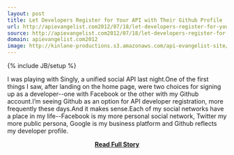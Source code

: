 ```yaml
---
layout: post
title: Let Developers Register for Your API with Their Github Profile
url: http://apievangelist.com2012/07/18/let-developers-register-for-your-api-with-their-github-profile/
source: http://apievangelist.com2012/07/18/let-developers-register-for-your-api-with-their-github-profile/
domain: apievangelist.com2012
image: http://kinlane-productions.s3.amazonaws.com/api-evangelist-site/blog/github-logo.png
---
```

{% include JB/setup %}<p>I was playing with Singly, a unified social API last night.One of the first things I saw, after landing on the home page, were two choices for signing up as a developer--one with Facebook or the other with my Github account.I’m seeing Github as an option for API developer registration, more frequently these days.And it makes sense.Each of my social networks have a place in my life--Facebook is my more personal social network, Twitter my more public persona, Google is my business platform and Github reflects my developer profile.</p>
<center><p><a href="http://apievangelist.com2012/07/18/let-developers-register-for-your-api-with-their-github-profile/" style='padding:25px; font-sze:18px; font-weight: bold;'>Read Full Story</a></p></center>
